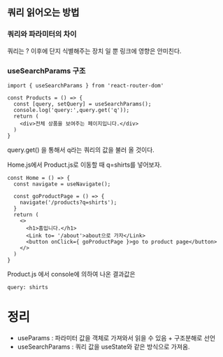 ## 쿼리 읽어오는 방법

### 쿼리와 파라미터의 차이

쿼리는 ? 이후에 단지 식별해주는 장치 일 뿐 링크에 영향은 안미친다.

### useSearchParams 구조

    import { useSearchParams } from 'react-router-dom'

    const Products = () => {
      const [query, setQuery] = useSearchParams();
      console.log('query:',query.get('q'));
      return (
        <div>전체 상품을 보여주는 페이지입니다.</div>
      )
    }

query.get() 을 통해서 q라는 쿼리의 값을 불러 올 것이다.

Home.js에서 Product.js로 이동할 때 q=shirts를 넣어보자.

    const Home = () => {
      const navigate = useNavigate();
      
      const goProductPage = () => {
        navigate('/products?q=shirts');
      }
      return (
        <>
          <h1>홈입니다.</h1>
          <Link to= '/about'>about으로 가자</Link>
          <button onClick={ goProductPage }>go to product page</button>
        </>
      )
    }

Product.js 에서 console에 의하여 나온 결과값은

    query: shirts


# 정리

- useParams : 파라미터 값을 객체로 가져와서 읽을 수 있음 + 구조분해로 선언
- useSearchParams : 쿼리 값을 useState와 같은 방식으로 가져옴.

